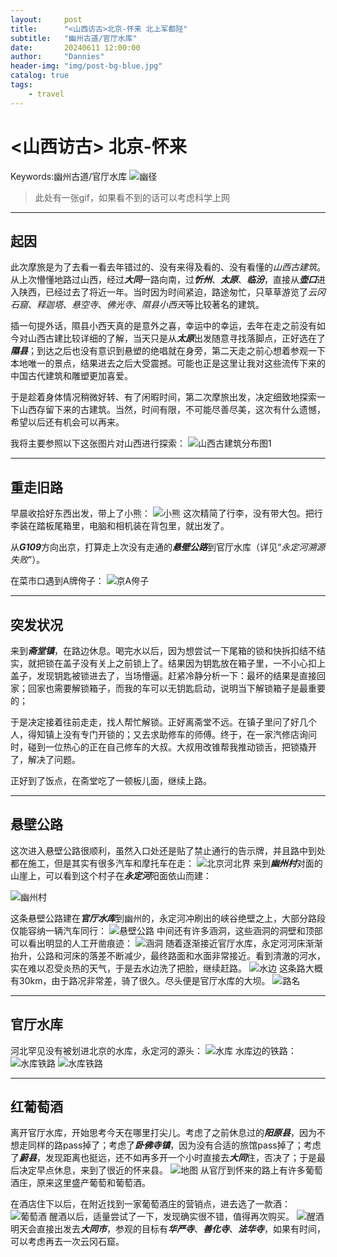 ```yaml
---
layout:     post
title:      "<山西访古>北京-怀来 北上军都陉"
subtitle:   "幽州古道/官厅水库"
date:       20240611 12:00:00
author:     "Dannies"
header-img: "img/post-bg-blue.jpg"
catalog: true
tags:
    - travel
---
```


# <山西访古> 北京-怀来
Keywords:幽州古道/官厅水库
![幽径](/pic/20240611/DJI_0979.gif)
>此处有一张gif，如果看不到的话可以考虑科学上网

***
## 起因
此次摩旅是为了去看一看去年错过的、没有来得及看的、没有看懂的*山西古建筑*。从上次懵懂地路过山西，经过***大同***一路向南，过***忻州***、***太原***、***临汾***，直接从***壶口***进入陕西，已经过去了将近一年。当时因为时间紧迫，路途匆忙，只草草游览了*云冈石窟*、*释迦塔*、*悬空寺*、*佛光寺*、*隰县小西天*等比较著名的建筑。

插一句提外话，隰县小西天真的是意外之喜，幸运中的幸运，去年在走之前没有如今对山西古建比较详细的了解，当天只是从***太原***出发随意寻找落脚点，正好选在了***隰县***；到达之后也没有意识到悬塑的绝唱就在身旁，第二天走之前心想着参观一下本地唯一的景点，结果进去之后大受震撼。可能也正是这里让我对这些流传下来的中国古代建筑和雕塑更加喜爱。

于是趁着身体情况稍微好转、有了闲暇时间，第二次摩旅出发，决定细致地探索一下山西存留下来的古建筑。当然，时间有限，不可能尽善尽美，这次有什么遗憾，希望以后还有机会可以再来。

我将主要参照以下这张图片对山西进行探索：
![山西古建筑分布图1](/pic/20240611/地图.JPG)
***
## 重走旧路
早晨收拾好东西出发，带上了小熊：
![小熊](/pic/20240611/微信图片_202406111837271.jpg)
这次精简了行李，没有带大包。把行李装在踏板尾箱里，电脑和相机装在背包里，就出发了。

从***G109***方向出京，打算走上次没有走通的***悬壁公路***到官厅水库（详见“*永定河溯源失败*”）。

在菜市口遇到A牌侉子：
![京A侉子](/pic/20240611/DJI_0911.gif)
***
## 突发状况
来到***斋堂镇***，在路边休息。喝完水以后，因为想尝试一下尾箱的锁和快拆扣结不结实，就把锁在盖子没有关上之前锁上了。结果因为钥匙放在箱子里，一不小心扣上盖子，发现钥匙被锁进去了，当场懵逼。赶紧冷静分析一下：最坏的结果是直接回家；回家也需要解锁箱子，而我的车可以无钥匙启动，说明当下解锁箱子是最重要的；

于是决定接着往前走走，找人帮忙解锁。正好离斋堂不远。在镇子里问了好几个人，得知镇上没有专门开锁的；又去求助修车的师傅。终于，在一家汽修店询问时，碰到一位热心的正在自己修车的大叔。大叔用改锥帮我推动锁舌，把锁撬开了，解决了问题。

正好到了饭点，在斋堂吃了一顿板儿面，继续上路。
***
## 悬壁公路
这次进入悬壁公路很顺利，虽然入口处还是贴了禁止通行的告示牌，并且路中到处都在施工，但是其实有很多汽车和摩托车在走：
![北京河北界](/pic/20240611/DJI_0975.gif)
来到***幽州村***对面的山崖上，可以看到这个村子在***永定河***阳面依山而建：

![幽州村](/pic/20240611/DSC_0062.JPG)

这条悬壁公路建在***官厅水库***到幽州的，永定河冲刷出的峡谷绝壁之上，大部分路段仅能容纳一辆汽车同行：
![悬壁公路](/pic/20240611/DJI_0982.gif)
中间还有许多涵洞，这些涵洞的洞壁和顶部可以看出明显的人工开凿痕迹：
![涵洞](/pic/20240611/DJI_0983.gif)
随着逐渐接近官厅水库，永定河河床渐渐抬升，公路和河床的落差不断减少，最终路面和水面非常接近。看到清澈的河水，实在难以忍受炎热的天气，于是去水边洗了把脸，继续赶路。
![水边](/pic/20240611/微信图片_20240611183728.jpg)
这条路大概有30km，由于路况非常差，骑了很久。尽头便是官厅水库的大坝。
![路名](/pic/20240611/DSC_0066.JPG)
***
## 官厅水库
河北罕见没有被划进北京的水库，永定河的源头：
![水库](/pic/20240611/DSC_0067.JPG)
水库边的铁路：
![水库铁路](/pic/20240611/DSC_0070.JPG)
![水库铁路](/pic/20240611/DSC_0072.JPG)
***
## 红葡萄酒
离开官厅水库，开始思考今天在哪里打尖儿。考虑了之前休息过的***阳原县***，因为不想走同样的路pass掉了；考虑了***卧佛寺镇***，因为没有合适的旅馆pass掉了；考虑了***蔚县***，发现距离也挺远，还不如再多开一个小时直接去***大同***住，否决了；于是最后决定早点休息，来到了很近的怀来县。
![地图](/pic/20240611/Snipaste_2024-06-11_23-12-54.png)
从官厅到怀来的路上有许多葡萄酒庄，原来这里盛产葡萄和葡萄酒。

在酒店住下以后，在附近找到一家葡萄酒庄的营销点，进去选了一款酒：
![葡萄酒](/pic/20240611/微信图片_20240611183727.jpg)
醒酒以后，适量尝试了一下，发现确实很不错，值得再次购买。
![醒酒](/pic/20240611/微信图片_20240611183729.jpg)
明天会直接出发去***大同市***，参观的目标有***华严寺***、***善化寺***、***法华寺***，如果有时间，可以考虑再去一次云冈石窟。